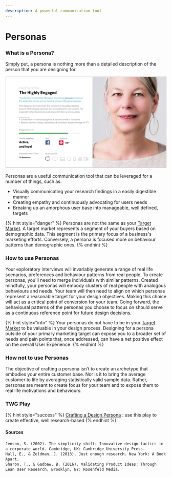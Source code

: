 ```yaml
---
description: A powerful communication tool
---
```


# Personas

### What is a Persona?

Simply put, a persona is nothing more than a detailed description of the person that you are designing for. 

![TWG Persona](.gitbook/assets/screen-shot-2018-09-14-at-12.00.24-pm.png)

Personas are a useful communication tool that can be leveraged for a number of things, such as:

* Visually communicating your research findings in a easily digestible manner
* Creating empathy and continuously advocating for users needs
* Breaking up an amorphous user base into manageable, well defined, targets

{% hint style="danger" %}
Personas are not the same as your [Target Market](https://en.wikipedia.org/wiki/Target_market). A target market represents a segment of your buyers based on demographic data. This segment is the primary focus of a business's marketing efforts. Conversely, a persona is focused more on behaviour patterns than demographic ones. 
{% endhint %}

### How to use Personas

Your exploratory interviews will invariably generate a range of real life scenarios, preferences and behaviour patterns from real people. To create personas, you'll need to merge individuals with similar patterns. Created mindfully, your personas will embody clusters of real people with analogous behaviours and needs. Your team will then need to align on which personas represent a reasonable target for your design objectives. Making this choice will act as a critical point of conversion for your team. Going forward, the behavioural patterns of the personas you choose to focus on should serve as a continuous reference point for future design decisions.

{% hint style="info" %}
Your personas do not have to be in your [Target Market](https://en.wikipedia.org/wiki/Target_market) to be valuable in your design process. Designing for a persona outside of your primary marketing target can expose you to a broader set of needs and pain points that, once addressed, can have a net positive effect on the overall User Experience. 
{% endhint %}

### How not to use Personas

The objective of crafting a persona isn’t to create an archetype that embodies your entire customer base. Nor is it to bring the average customer to life by averaging statistically valid sample data. Rather, personas are meant to create focus for your team and to expose them to real life motivations and behaviours. 

### TWG Play

{% hint style="success" %}
[Crafting a Design Persona](https://twg-x-uxr.gitbook.io/plays/making-a-persona) : use this play to create effective, well research-based
{% endhint %}

#### Sources

```text
Jenson, S. (2002). The simplicity shift: Innovative design tactics in a corporate world. Cambridge, UK: Cambridge University Press.
Hall, E., & Zeldman, J. (2013). Just enough research. New York: A Book Apart.
Sharon, T., & Gadbaw, B. (2016). Validating Product Ideas: Through Lean User Research. Brooklyn, NY: Rosenfeld Media.
```




